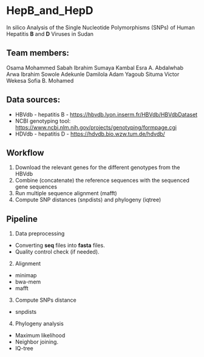 # HepB_and_HepD
In silico Analysis of the Single Nucleotide Polymorphisms (SNPs) of Human Hepatitis **B** and **D** Viruses in Sudan
## Team members:
Osama Mohammed
Sabah Ibrahim
Sumaya Kambal
Esra A. Abdalwhab
Arwa Ibrahim
Sowole Adekunle Damilola
Adam Yagoub
Situma Victor Wekesa
Sofia B. Mohamed

## Data sources:
* HBVdb - hepatitis B - https://hbvdb.lyon.inserm.fr/HBVdb/HBVdbDataset
* NCBI genotyping tool: https://www.ncbi.nlm.nih.gov/projects/genotyping/formpage.cgi
* HDVdb - hepatitis D - https://hdvdb.bio.wzw.tum.de/hdvdb/
## Workflow
1. Download the relevant genes for the different genotypes from the HBVdb
2. Combine (concatenate) the reference sequences with the sequenced gene sequences
3. Run multiple sequence alignment (mafft)
4. Compute SNP distances (snpdists) and phylogeny (iqtree)
## Pipeline 
1. Data preprocessing
* Converting **seq** files into **fasta** files.
* Quality control check (if needed).
2. Alignment
* minimap
* bwa-mem
* mafft
3. Compute SNPs distance
* snpdists
4. Phylogeny analysis
* Maximum likelihood 
* Neighbor joining. 
* IQ-tree
